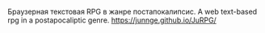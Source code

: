 
Браузерная текстовая RPG в жанре постапокалипсис.
A web text-based rpg in a postapocaliptic genre.
https://junnge.github.io/JuRPG/

